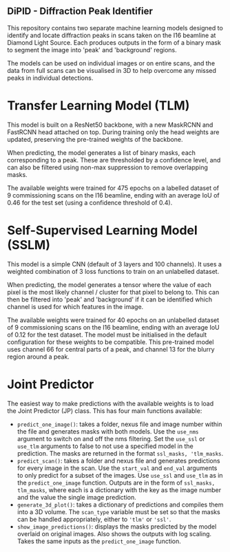 ## DiPID - Diffraction Peak Identifier

This repository contains two separate machine learning models designed to identify and locate diffraction peaks in scans taken on the I16 beamline at Diamond Light Source. Each produces outputs in the form of a binary mask to segment the image into 'peak' and 'background' regions.

The models can be used on individual images or on entire scans, and the data from full scans can be visualised in 3D to help overcome any missed peaks in individual detections.

# Transfer Learning Model (TLM)

This model is built on a ResNet50 backbone, with a new MaskRCNN and FastRCNN head attached on top. During training only the head weights are updated, preserving the pre-trained weights of the backbone. 

When predicting, the model generates a list of binary masks, each corresponding to a peak. These are thresholded by a confidence level, and can also be filtered using non-max suppression to remove overlapping masks.

The available weights were trained for 475 epochs on a labelled dataset of 9 commissioning scans on the I16 beamline, ending with an average IoU of 0.46 for the test set (using a confidence threshold of 0.4).

# Self-Supervised Learning Model (SSLM)

This model is a simple CNN (default of 3 layers and 100 channels). It uses a weighted combination of 3 loss functions to train on an unlabelled dataset.

When predicting, the model generates a tensor where the value of each pixel is the most likely channel / cluster for that pixel to belong to. This can then be filtered into 'peak' and 'background' if it can be identified which channel is used for which features in the image.

The available weights were trained for 40 epochs on an unlabelled dataset of 9 commissioning scans on the I16 beamline, ending with an average IoU of 0.12 for the test dataset. The model must be initialised in the default configuration for these weights to be compatible. This pre-trained model uses channel 66 for central parts of a peak, and channel 13 for the blurry region around a peak.

# Joint Predictor

The easiest way to make predictions with the available weights is to load the Joint Predictor (JP) class. This has four main functions available:
- `predict_one_image()`: takes a folder, nexus file and image number within the file and generates masks with both models. Use the `use_nms` argument to switch on and off the nms filtering. Set the `use_ssl` or `use_tlm` arguments to false to not use a specified model in the prediction. The masks are returned in the format `ssl_masks, 'tlm_masks`.
- `predict_scan()`: takes a folder and nexus file and generates predictions for every image in the scan. Use the `start_val` and `end_val` arguments to only predict for a subset of the images. Use `use_ssl` and `use_tlm` as in the `predict_one_image` function. Outputs are in the form of `ssl_masks, tlm_masks`, where each is a dictionary with the key as the image number and the value the single image prediction. 
- `generate_3d_plot()`: takes a dictionary of predictions and compiles them into a 3D volume. The `scan_type` variable must be set so that the masks can be handled appropriately, either to `'tlm'` or `'ssl'`.
- `show_image_predictions()`: displays the masks predicted by the model overlaid on original images. Also shows the outputs with log scaling. Takes the same inputs as the `predict_one_image` function.
